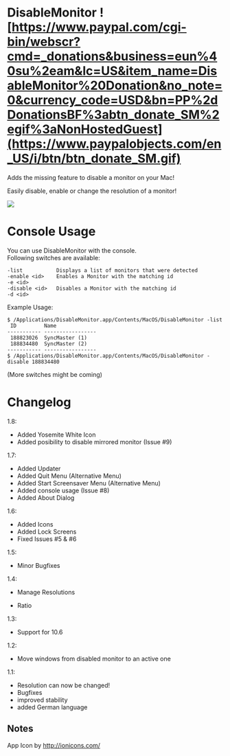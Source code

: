 DisableMonitor ![https://www.paypal.com/cgi-bin/webscr?cmd=_donations&business=eun%40su%2eam&lc=US&item_name=DisableMonitor%20Donation&no_note=0&currency_code=USD&bn=PP%2dDonationsBF%3abtn_donate_SM%2egif%3aNonHostedGuest](https://www.paypalobjects.com/en_US/i/btn/btn_donate_SM.gif)
==============
Adds the missing feature to disable a monitor on your Mac!

Easily disable, enable or change the resolution of a monitor! 


![](https://raw.githubusercontent.com/Eun/DisableMonitor/res/screenshot1.png)

Console Usage
============
You can use DisableMonitor with the console.  
Following switches are available:
```
-list           Displays a list of monitors that were detected
-enable <id>    Enables a Monitor with the matching id 
-e <id>
-disable <id>   Disables a Monitor with the matching id
-d <id>
```

Example Usage:
```
$ /Applications/DisableMonitor.app/Contents/MacOS/DisableMonitor -list
 ID         Name
----------- -----------------
 188823026  SyncMaster (1)
 188834480  SyncMaster (2)
----------- -----------------
$ /Applications/DisableMonitor.app/Contents/MacOS/DisableMonitor -disable 188834480
```

(More switches might be coming)

Changelog
=========

1.8:
* Added Yosemite White Icon
* Added posibility to disable mirrored monitor (Issue #9)

1.7:
* Added Updater
* Added Quit Menu (Alternative Menu)
* Added Start Screensaver Menu (Alternative Menu)
* Added console usage (Issue #8)
* Added About Dialog

1.6:
* Added Icons
* Added Lock Screens
* Fixed Issues #5 & #6

1.5:
* Minor Bugfixes

1.4:
* Manage Resolutions
+ Ratio

1.3:
* Support for 10.6

1.2:
* Move windows from disabled monitor to an active one

1.1: 
* Resolution can now be changed!
* Bugfixes
* improved stability
* added German language

Notes
-----
App Icon by http://ionicons.com/
